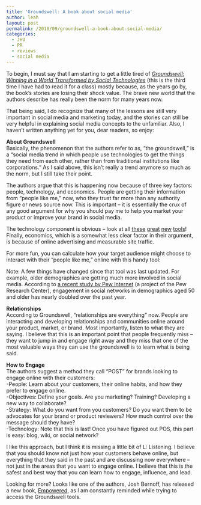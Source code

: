 ```yaml
---
title: 'Groundswell: A book about social media'
author: leah
layout: post
permalink: /2010/09/groundswell-a-book-about-social-media/
categories:
  - JHU
  - PR
  - reviews
  - social media
---
```

To begin, I must say that I am starting to get a little tired of [*Groundswell: Winning in a World Transformed by Social Technologies*][1] (this is the third time I have had to read it for a class) mostly because, as the years go by, the book’s stories are losing their shock value. The brave new world that the authors describe has really been the norm for many years now.

That being said, I do recognize that many of the lessons are still very important in social media and marketing today, and the stories can still be very helpful in explaining social media concepts to the unfamiliar. Also, I haven&#8217;t written anything yet for you, dear readers, so enjoy:

**About Groundswell**  
Basically, the phenomenon that the authors refer to as, “the groundswell,” is a “social media trend in which people use technologies to get the things they need from each other, rather than from traditional institutions like corporations.” As I said above, this isn’t really a trend anymore so much as the norm, but I still take their point.

The authors argue that this is happening now because of three key factors: people, technology, and economics. People are getting their information from “people like me,” now, who they trust far more than any authority figure or news source now. This is important &#8211; it is essentially the crux of any good argument for why you should pay me to help you market your product or improve your brand in social media.

The technology component is obvious &#8211; look at all [these][2] [great][3] [new][4] [tools][5]! Finally, economics, which is a somewhat less clear factor in their argument, is because of online advertising and measurable site traffic.

For more fun, you can calculate how your target audience might choose to interact with their “people like me,” online with this handy tool:



Note: A few things have changed since that tool was last updated. For example, older demographics are getting much more involved in social media. According to [a recent study by Pew Internet][6] (a project of the Pew Research Center), engagement in social networks in demographics aged 50 and older has nearly doubled over the past year.

**Relationships**  
According to Groundswell, “relationships are everything” now. People are interacting and developing relationships and communities online around your product, market, or brand. Most importantly, listen to what they are saying. I believe that this is an important point that people frequently miss &#8211; they want to jump in and engage right away and they miss that one of the most valuable ways they can use the groundswell is to learn what is being said.

**How to Engage**  
The authors suggest a method they call “POST” for brands looking to engage online with their customers:  
-People: Learn about your customers, their online habits, and how they prefer to engage online.  
-Objectives: Define your goals. Are you marketing? Training? Developing a new way to collaborate?  
-Strategy: What do you want from you customers? Do you want them to be advocates for your brand or product reviewers? How much control over the message should they have?  
-Technology: Note that this is last! Once you have figured out POS, this part is easy: blog, wiki, or social network?

I like this approach, but I think it is missing a little bit of L: Listening. I believe that you should know not just how your customers behave online, but everything that they said in the past and are discussing now everywhere &#8211; not just in the areas that you want to engage online. I believe that this is the safest and best way that you can learn how to engage, influence, and lead.

Looking for more? Looks like one of the authors, Josh Bernoff, has released a new book, [Empowered][7], as I am constantly reminded while trying to access the Groundswell tools.

 [1]: http://www.amazon.com/Groundswell-Winning-Transformed-Social-Technologies/dp/1422125009
 [2]: http://foursquare.com
 [3]: http://www.facebook.com
 [4]: http://twitter.com
 [5]: http://youtube.com
 [6]: http://www.pewinternet.org/Reports/2010/Older-Adults-and-Social-Media.aspx
 [7]: http://www.forrester.com/empowered/index.html